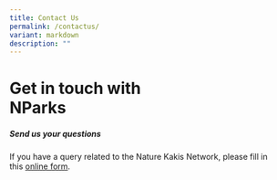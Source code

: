 ```yaml
---
title: Contact Us
permalink: /contactus/
variant: markdown
description: ""
---
```

Get in touch with  
NParks
==========================

##### Send us your questions

If you have a query related to the Nature Kakis Network, please fill in this [online form](https://form.gov.sg/6450cd7145da250012d2a4dd).